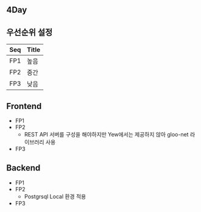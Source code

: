 4Day
---

우선순위 설정
---
| Seq | Title |
|:----|:------|
| FP1 | 높음    |
| FP2 | 중간    |
| FP3 | 낮음    |

Frontend
---
* FP1
* FP2
  * REST API 서버를 구성을 해야하지만 Yew에서는 제공하지 않아 gloo-net 라이브러리 사용
* FP3

Backend
---
* FP1
* FP2
  * Postgrsql Local 환경 적용
* FP3